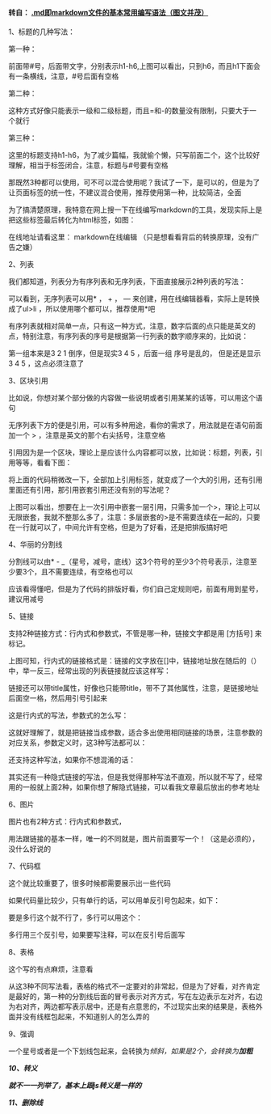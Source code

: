 #### 转自： [.md即markdown文件的基本常用编写语法（图文并茂）](https://www.cnblogs.com/liugang-vip/p/6337580.html)


1、标题的几种写法：

第一种：

   

前面带#号，后面带文字，分别表示h1-h6,上图可以看出，只到h6，而且h1下面会有一条横线，注意，#号后面有空格

第二种：

    

这种方式好像只能表示一级和二级标题，而且=和-的数量没有限制，只要大于一个就行

第三种：

   

这里的标题支持h1-h6，为了减少篇幅，我就偷个懒，只写前面二个，这个比较好理解，相当于标签闭合，注意，标题与#号要有空格

那既然3种都可以使用，可不可以混合使用呢？我试了一下，是可以的，但是为了让页面标签的统一性，不建议混合使用，推荐使用第一种，比较简洁，全面

为了搞清楚原理，我特意在网上搜一下在线编写markdown的工具，发现实际上是把这些标签最后转化为html标签，如图：



在线地址请看这里： markdown在线编辑 （只是想看看背后的转换原理，没有广告之嫌）

2、列表

我们都知道，列表分为有序列表和无序列表，下面直接展示2种列表的写法：

   

可以看到，无序列表可以用* ， + ， — 来创建，用在线编辑器看，实际上是转换成了ul>li ，所以使用哪个都可以，推荐使用*吧

    

有序列表就相对简单一点，只有这一种方式，注意，数字后面的点只能是英文的点，特别注意，有序列表的序号是根据第一行列表的数字顺序来的，比如说：

      

第一组本来是3 2 1 倒序，但是现实3 4 5 ，后面一组 序号是乱的， 但是还是显示 3 4 5 ，这点必须注意了

 

3、区块引用

比如说，你想对某个部分做的内容做一些说明或者引用某某的话等，可以用这个语句

  

无序列表下方的便是引用，可以有多种用途，看你的需求了，用法就是在语句前面加一个 > ，注意是英文的那个右尖括号，注意空格

引用因为是一个区块，理论上是应该什么内容都可以放，比如说：标题，列表，引用等等，看看下图：

   

将上面的代码稍微改一下，全部加上引用标签，就变成了一个大的引用，还有引用里面还有引用，那引用嵌套引用还没有别的写法呢？

    

上图可以看出，想要在上一次引用中嵌套一层引用，只需多加一个>，理论上可以无限嵌套，我就不整那么多了，注意：多层嵌套的>是不需要连续在一起的，只要在一行就可以了，中间允许有空格，但是为了好看，还是把排版搞好吧

 

4、华丽的分割线

分割线可以由* - _（星号，减号，底线）这3个符号的至少3个符号表示，注意至少要3个，且不需要连续，有空格也可以

   

应该看得懂吧，但是为了代码的排版好看，你们自己定规则吧，前面有用到星号，建议用减号

 

5、链接

支持2种链接方式：行内式和参数式，不管是哪一种，链接文字都是用 [方括号] 来标记。

    

上图可知，行内式的链接格式是：链接的文字放在[]中，链接地址放在随后的（）中，举一反三，经常出现的列表链接就应该这样写：

  

链接还可以带title属性，好像也只能带title，带不了其他属性，注意，是链接地址后面空一格，然后用引号引起来



这是行内式的写法，参数式的怎么写：

    

这就好理解了，就是把链接当成参数，适合多出使用相同链接的场景，注意参数的对应关系，参数定义时，这3种写法都可以：

[foo]: http://example.com/ "Optional Title Here"

[foo]: http://example.com/ 'Optional Title Here'

[foo]: http://example.com/ (Optional Title Here)

还支持这种写法，如果你不想混淆的话：

[foo]: <http://example.com/> "Optional Title Here"

其实还有一种隐式链接的写法，但是我觉得那种写法不直观，所以就不写了，经常用的一般就上面2种，如果你想了解隐式链接，可以看我文章最后放出的参考地址

 

6、图片

图片也有2种方式：行内式和参数式，

   

用法跟链接的基本一样，唯一的不同就是，图片前面要写一个！（这是必须的），没什么好说的

 

7、代码框

这个就比较重要了，很多时候都需要展示出一些代码

如果代码量比较少，只有单行的话，可以用单反引号包起来，如下：

   

要是多行这个就不行了，多行可以用这个：

    

多行用三个反引号，如果要写注释，可以在反引号后面写

8、表格

这个写的有点麻烦，注意看

    

从这3种不同写法看，表格的格式不一定要对的非常起，但是为了好看，对齐肯定是最好的，第一种的分割线后面的冒号表示对齐方式，写在左边表示左对齐，右边为右对齐，两边都写表示居中，还是有点意思的，不过现实出来的结果是，表格外面并没有线框包起来，不知道别人的怎么弄的

 

9、强调

     

一个星号或者是一个下划线包起来，会转换为<em>倾斜，如果是2个，会转换为<strong>加粗

10、转义

     

就不一一列举了，基本上跟js转义是一样的

11、删除线

   